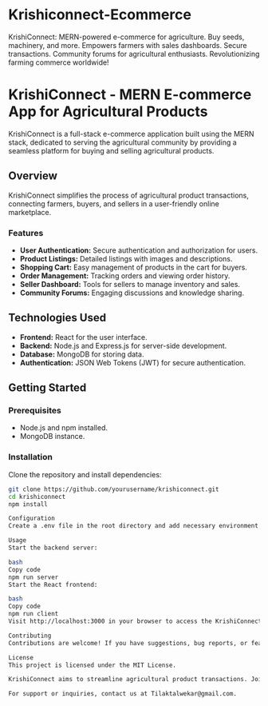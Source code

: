 # Krishiconnect-Ecommerce
KrishiConnect: MERN-powered e-commerce for agriculture. Buy seeds, machinery, and more. Empowers farmers with sales dashboards. Secure transactions. Community forums for agricultural enthusiasts. Revolutionizing farming commerce worldwide!
# KrishiConnect - MERN E-commerce App for Agricultural Products

KrishiConnect is a full-stack e-commerce application built using the MERN stack, dedicated to serving the agricultural community by providing a seamless platform for buying and selling agricultural products.

## Overview

KrishiConnect simplifies the process of agricultural product transactions, connecting farmers, buyers, and sellers in a user-friendly online marketplace.

### Features

- **User Authentication:** Secure authentication and authorization for users.
- **Product Listings:** Detailed listings with images and descriptions.
- **Shopping Cart:** Easy management of products in the cart for buyers.
- **Order Management:** Tracking orders and viewing order history.
- **Seller Dashboard:** Tools for sellers to manage inventory and sales.
- **Community Forums:** Engaging discussions and knowledge sharing.

## Technologies Used

- **Frontend:** React for the user interface.
- **Backend:** Node.js and Express.js for server-side development.
- **Database:** MongoDB for storing data.
- **Authentication:** JSON Web Tokens (JWT) for secure authentication.

## Getting Started

### Prerequisites

- Node.js and npm installed.
- MongoDB instance.

### Installation

Clone the repository and install dependencies:

```bash
git clone https://github.com/yourusername/krishiconnect.git
cd krishiconnect
npm install

Configuration
Create a .env file in the root directory and add necessary environment variables such as database connection strings, secret keys, etc.

Usage
Start the backend server:

bash
Copy code
npm run server
Start the React frontend:

bash
Copy code
npm run client
Visit http://localhost:3000 in your browser to access the KrishiConnect app.

Contributing
Contributions are welcome! If you have suggestions, bug reports, or feature requests, feel free to open an issue or submit a pull request.

License
This project is licensed under the MIT License.

KrishiConnect aims to streamline agricultural product transactions. Join us in building a platform that empowers farmers and agricultural communities worldwide!

For support or inquiries, contact us at Tilaktalwekar@gmail.com.
